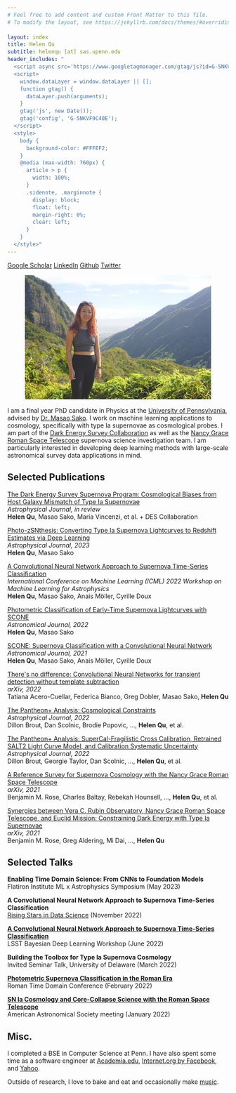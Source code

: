 ```yaml
---
# Feel free to add content and custom Front Matter to this file.
# To modify the layout, see https://jekyllrb.com/docs/themes/#overriding-theme-defaults

layout: index
title: Helen Qu
subtitle: helenqu [at] sas.upenn.edu
header_includes: "
  <script async src='https://www.googletagmanager.com/gtag/js?id=G-5NKVF9C40E'></script>
  <script>
    window.dataLayer = window.dataLayer || [];
    function gtag() {
      dataLayer.push(arguments);
    }
    gtag('js', new Date());
    gtag('config', 'G-5NKVF9C40E');
  </script>
  <style>
    body {
      background-color: #FFFEF2;
    }
    @media (max-width: 760px) {
      article > p {
        width: 100%;
      }
      .sidenote, .marginnote {
        display: block;
        float: left;
        margin-right: 0%;
        clear: left;
      }
    }
  </style>"
---
```


<p>
  <!-- <span class="marginnote"> -->
  <!--   <a href="404.html">CV</a> -->
  <!-- </span> -->
  <span class="marginnote">
    <a href="https://scholar.google.com/citations?user=FWPJDb4AAAAJ&hl=en#">Google Scholar</a>
  </span>
  <span class="marginnote">
    <a href="https://www.linkedin.com/in/helen-qu/">LinkedIn</a>
  </span>
  <span class="marginnote">
    <a href="https://github.com/helenqu">Github</a>
  </span>
  <span class="marginnote">
    <a href="https://twitter.com/_helenqu">Twitter</a>
  </span>
</p>

<figure>
    <img src="photo.jpg" alt="photo of Helen Qu">
</figure>

I am a final year PhD candidate in Physics at the [University of Pennsylvania][pennphysics], advised by [Dr. Masao Sako][masao]. I work on machine learning applications to cosmology, specifically with type Ia supernovae as cosmological probes. I am part of the [Dark Energy Survey Collaboration][des] as well as the [Nancy Grace Roman Space Telescope][ngrst] supernova science investigation team. I am particularly interested in developing deep learning methods with large-scale astronomical survey data applications in mind.

[pennphysics]: https://www.physics.upenn.edu/
[masao]: https://www.physics.upenn.edu/people/standing-faculty/masao-sako
[des]: https://www.darkenergysurvey.org/
[ngrst]: https://roman.gsfc.nasa.gov/index.html

## Selected Publications
[The Dark Energy Survey Supernova Program: Cosmological Biases from Host Galaxy Mismatch of Type Ia Supernovae][host_mismatch]\
*Astrophysical Journal, in review*\
**Helen Qu**, Masao Sako, Maria Vincenzi, et al. + DES Collaboration

[Photo-zSNthesis: Converting Type Ia Supernova Lightcurves to Redshift Estimates via Deep Learning][photo-z]\
*Astrophysical Journal, 2023*\
**Helen Qu**, Masao Sako

[A Convolutional Neural Network Approach to Supernova Time-Series
Classification][scone_icml]\
*International Conference on Machine Learning (ICML) 2022 Workshop on Machine Learning for Astrophysics*\
**Helen Qu**, Masao Sako, Anais Möller, Cyrille Doux

[Photometric Classification of Early-Time Supernova Lightcurves with SCONE][scone_early]\
*Astronomical Journal, 2022*\
**Helen Qu**, Masao Sako

[SCONE: Supernova Classification with a Convolutional Neural Network][scone]\
*Astronomical Journal, 2021*\
**Helen Qu**, Masao Sako, Anais Möller, Cyrille Doux

[There's no difference: Convolutional Neural Networks for transient detection without template subtraction][DIA]\
*arXiv, 2022*\
Tatiana Acero-Cuellar, Federica Bianco, Greg Dobler, Masao Sako, **Helen Qu**

[The Pantheon+ Analysis: Cosmological Constraints][pantheon]\
*Astrophysical Journal, 2022*\
Dillon Brout, Dan Scolnic, Brodie Popovic, ..., **Helen Qu**, et al.

[The Pantheon+ Analysis: SuperCal-Fragilistic Cross Calibration, Retrained SALT2 Light Curve Model, and Calibration Systematic Uncertainty][pantheon_calibration]\
*Astrophysical Journal, 2022*\
Dillon Brout, Georgie Taylor, Dan Scolnic, ..., **Helen Qu**, et al.

[A Reference Survey for Supernova Cosmology with the Nancy Grace Roman Space Telescope][roman_reference]\
*arXiv, 2021*\
Benjamin M. Rose, Charles Baltay, Rebekah Hounsell, ..., **Helen Qu**, et al.

[Synergies between Vera C. Rubin Observatory, Nancy Grace Roman Space Telescope, and Euclid Mission: Constraining Dark Energy with Type Ia Supernovae][roman_synergies]\
*arXiv, 2021*\
Benjamin M. Rose, Greg Aldering, Mi Dai, ..., **Helen Qu**

[host_mismatch]: https://arxiv.org/abs/2307.13696
[photo-z]: https://arxiv.org/abs/2305.11869
[scone_icml]: https://arxiv.org/abs/2207.09440
[pantheon]: https://arxiv.org/abs/2202.04077
[pantheon_calibration]: https://arxiv.org/abs/2112.03864
[scone_early]: https://arxiv.org/abs/2111.05539
[roman_reference]: https://arxiv.org/abs/2111.03081
[scone]: https://arxiv.org/abs/2106.04370
[roman_synergies]: https://arxiv.org/abs/2104.01199
[DIA]: https://arxiv.org/abs/2203.07390

## Selected Talks
**Enabling Time Domain Science: From CNNs to Foundation Models**\
Flatiron Institute ML x Astrophysics Symposium (May 2023)

**A Convolutional Neural Network Approach to Supernova Time-Series Classification**\
[Rising Stars in Data Science][rising_stars] (November 2022)

[**A Convolutional Neural Network Approach to Supernova Time-Series Classification**][lsst_bdl]\
LSST Bayesian Deep Learning Workshop (June 2022)

**Building the Toolbox for Type Ia Supernova Cosmology**\
Invited Seminar Talk, University of Delaware (March 2022)

[**Photometric Supernova Classification in the Roman Era**][roman_2022_youtube]\
Roman Time Domain Conference (February 2022)

[**SN Ia Cosmology and Core-Collapse Science with the Roman Space Telescope**][AAS_2022_youtube]\
American Astronomical Society meeting (January 2022)

[lsst_bdl]: https://www.youtube.com/watch?v=nkPLOgj9m3I&list=PLywBH0_7tBJ9BG2nKodRdn6ReDaW075gM&index=10
[rising_stars]: https://datascience.uchicago.edu/rising-stars/#description-2
[roman_2022_youtube]: https://www.youtube.com/watch?v=wJHu0KJfSvU&list=PL460A0YI_JsAVIE-llqdGM7plKF1QbQxk&index=9
[AAS_2022_youtube]: https://youtu.be/yCS4IMfq9Pk?t=3940

## Misc.

I completed a BSE in Computer Science at Penn. I have also spent some time as a software engineer at [Academia.edu][academia], [Internet.org by Facebook][iorg], and [Yahoo][yahoo].

Outside of research, I love to bake and eat and occasionally make [music][soundcloud].

[academia]: https://www.academia.edu/
[iorg]: https://www.facebook.com/connectivity/
[yahoo]: https://www.yahoo.com/
[soundcloud]: https://soundcloud.com/user-192655172-704851799
